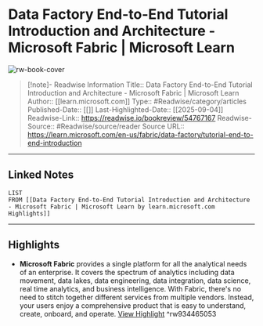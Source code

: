 # Data Factory End-to-End Tutorial Introduction and Architecture - Microsoft Fabric | Microsoft Learn

![rw-book-cover](https://readwise-assets.s3.amazonaws.com/media/uploaded_book_covers/profile_174804/open-graph-image_9eC7cpt.png)
<br>
>[!note]- Readwise Information
>Title:: Data Factory End-to-End Tutorial Introduction and Architecture - Microsoft Fabric | Microsoft Learn
>Author:: [[learn.microsoft.com]]
>Type:: #Readwise/category/articles
>Published-Date:: [[]]
>Last-Highlighted-Date:: [[2025-09-04]]
>Readwise-Link:: https://readwise.io/bookreview/54767167
>Readwise-Source:: #Readwise/source/reader
>Source URL:: https://learn.microsoft.com/en-us/fabric/data-factory/tutorial-end-to-end-introduction
--- 

## Linked Notes
```dataview
LIST
FROM [[Data Factory End-to-End Tutorial Introduction and Architecture - Microsoft Fabric | Microsoft Learn by learn.microsoft.com Highlights]]
```

---

## Highlights
- **Microsoft Fabric** provides a single platform for all the analytical needs of an enterprise. It covers the spectrum of analytics including data movement, data lakes, data engineering, data integration, data science, real time analytics, and business intelligence. With Fabric, there's no need to stitch together different services from multiple vendors. Instead, your users enjoy a comprehensive product that is easy to understand, create, onboard, and operate. [View Highlight](https://readwise.io/open/934465053) ^rw934465053
